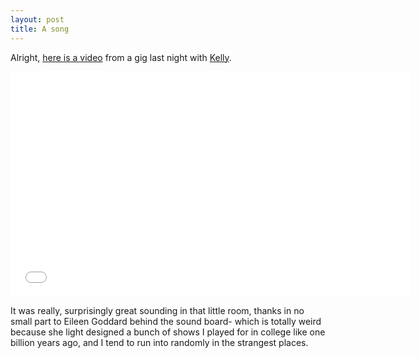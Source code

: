```yaml
---
layout: post
title: A song
---
```


Alright, [here is a video](http://www.youtube.com/watch?v=BLNydDzz-JQ) from a gig last night with [Kelly](http://www.kellyashmusic.com/).

<iframe width="640" height="360" src="//www.youtube.com/embed/BLNydDzz-JQ?rel=0" frameborder="0" allowfullscreen></iframe>

It was really, surprisingly great sounding in that little room, thanks in no small part to Eileen Goddard behind the sound board- which is totally weird because she light designed a bunch of shows I played for in college like one billion years ago, and I tend to run into randomly in the strangest places.
